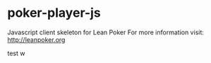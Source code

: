 poker-player-js
===============

Javascript client skeleton for Lean Poker For more information visit: http://leanpoker.org

test
w